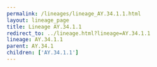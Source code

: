 ```yaml
---
permalink: /lineages/lineage_AY.34.1.1.html
layout: lineage_page
title: Lineage AY.34.1.1
redirect_to: ../lineage.html?lineage=AY.34.1.1
lineage: AY.34.1.1
parent: AY.34.1
children: ['AY.34.1.1']
---
```

